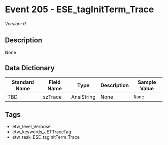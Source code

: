 # Event 205 - ESE_tagInitTerm_Trace
###### Version: 0

## Description
None

## Data Dictionary
|Standard Name|Field Name|Type|Description|Sample Value|
|---|---|---|---|---|
|TBD|szTrace|AnsiString|None|`None`|

## Tags
* etw_level_Verbose
* etw_keywords_JETTraceTag
* etw_task_ESE_tagInitTerm_Trace